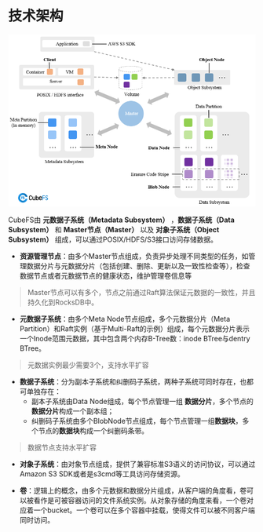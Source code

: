 # 技术架构

![arc](../pic/cfs-arch-ec.png)

CubeFS由 **元数据子系统（Metadata Subsystem）** ，**数据子系统（Data Subsystem）** 和 **Master节点（Master）** 以及 **对象子系统（Object Subsystem）** 组成，可以通过POSIX/HDFS/S3接口访问存储数据。

- **资源管理节点**：由多个Master节点组成，负责异步处理不同类型的任务，如管理数据分片与元数据分片（包括创建、删除、更新以及一致性检查等），检查数据节点或者元数据节点的健康状态，维护管理卷信息等

> Master节点可以有多个，节点之前通过Raft算法保证元数据的一致性，并且持久化到RocksDB中。

- **元数据子系统**：由多个Meta Node节点组成，多个元数据分片（Meta Partition）和Raft实例（基于Multi-Raft的示例）组成，每个元数据分片表示一个Inode范围元数据，其中包含两个内存B-Tree数：inode BTree与dentry BTree。

> 元数据实例最少需要3个，支持水平扩容

- **数据子系统**：分为副本子系统和纠删码子系统，两种子系统可同时存在，也都可单独存在：
    - 副本子系统由Data Node组成，每个节点管理一组 **数据分片**，多个节点的**数据分片**构成一个副本组；
    - 纠删码子系统由多个BlobNode节点组成，每个节点管理一组**数据块**，多个节点的**数据块**构成一个纠删码条带。

> 数据节点支持水平扩容

- **对象子系统**：由对象节点组成，提供了兼容标准S3语义的访问协议，可以通过Amazon S3 SDK或者是s3cmd等工具访问存储资源。

- **卷**：逻辑上的概念，由多个元数据和数据分片组成，从客户端的角度看，卷可以被看作是可被容器访问的文件系统实例。从对象存储的角度来看，一个卷对应着一个bucket。一个卷可以在多个容器中挂载，使得文件可以被不同客户端同时访问。
